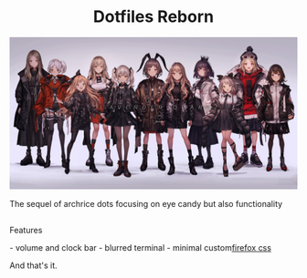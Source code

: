 <h1 align="center"><b>Dotfiles Reborn</b></h1>
<p align="center">
<img src="https://raw.githubusercontent.com/nishinsagume/dotfiles/master/.config/wall.png">
</p>

<p>The sequel of archrice dots focusing on eye candy but also functionality</p>

##
<p>Features</p>
- volume and clock bar
- blurred terminal
- minimal custom<a href="https://github.com/akshat46/FlyingFox">firefox css</a>

And that's it.
